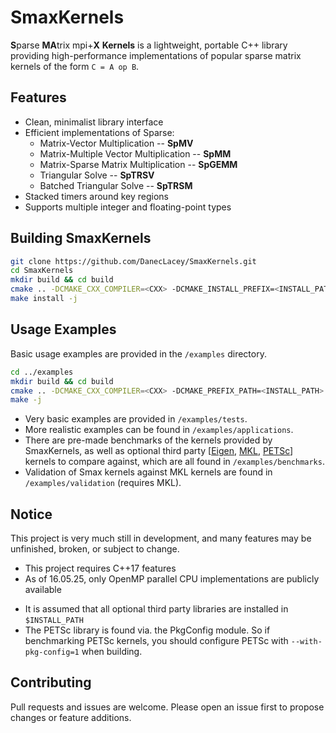 # SmaxKernels

**S**parse **MA**trix mpi+**X** **Kernels** is a lightweight, portable C++ library providing high-performance implementations of popular sparse matrix kernels of the form `C = A op B`.

## Features ##
* Clean, minimalist library interface 
* Efficient implementations of Sparse:
    * Matrix-Vector Multiplication -- **SpMV**
    * Matrix-Multiple Vector Multiplication -- **SpMM**
    * Matrix-Sparse Matrix Multiplication -- **SpGEMM**
    * Triangular Solve -- **SpTRSV**
    * Batched Triangular Solve -- **SpTRSM**
* Stacked timers around key regions
* Supports multiple integer and floating-point types

## Building SmaxKernels ##
```bash
git clone https://github.com/DanecLacey/SmaxKernels.git
cd SmaxKernels
mkdir build && cd build
cmake .. -DCMAKE_CXX_COMPILER=<CXX> -DCMAKE_INSTALL_PREFIX=<INSTALL_PATH>
make install -j
```

## Usage Examples ##
Basic usage examples are provided in the `/examples` directory.
```bash
cd ../examples
mkdir build && cd build
cmake .. -DCMAKE_CXX_COMPILER=<CXX> -DCMAKE_PREFIX_PATH=<INSTALL_PATH> 
make -j
```
* Very basic examples are provided in `/examples/tests`.
* More realistic examples can be found in `/examples/applications`.
* There are pre-made benchmarks of the kernels provided by SmaxKernels, as well as optional third party [[Eigen](https://eigen.tuxfamily.org/index.php?title=Main_Page), [MKL](https://www.intel.com/content/www/us/en/developer/tools/oneapi/onemkl.html), [PETSc](https://petsc.org/release/)] kernels to compare against, which are all found in `/examples/benchmarks`.
* Validation of Smax kernels against MKL kernels are found in `/examples/validation` (requires MKL).

## Notice ##
This project is very much still in development, and many features may be unfinished, broken, or subject to change.
* This project requires C++17 features
* As of 16.05.25, only OpenMP parallel CPU implementations are publicly available 
<!-- * MPK, SpADD, SpTRSP kernels are in progress, as well as GPU and MPI functionality -->
* It is assumed that all optional third party libraries are installed in `$INSTALL_PATH`
* The PETSc library is found via. the PkgConfig module. So if benchmarking PETSc kernels, you should configure PETSc with `--with-pkg-config=1` when building.

## Contributing ##
Pull requests and issues are welcome. Please open an issue first to propose changes or feature additions.